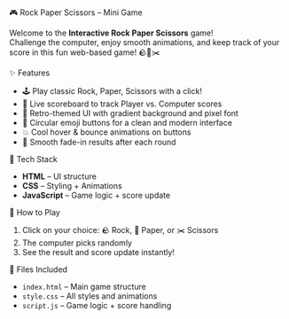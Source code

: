 🎮 Rock Paper Scissors – Mini Game

Welcome to the **Interactive Rock Paper Scissors** game!  
Challenge the computer, enjoy smooth animations, and keep track of your score in this fun web-based game! 🪨📄✂️

✨ Features

- 🕹️ Play classic Rock, Paper, Scissors with a click!
- 🎯 Live scoreboard to track Player vs. Computer scores
- 🎨 Retro-themed UI with gradient background and pixel font
- 🔘 Circular emoji buttons for a clean and modern interface
- 💥 Cool hover & bounce animations on buttons
- 📝 Smooth fade-in results after each round

🧩 Tech Stack

- **HTML** – UI structure  
- **CSS** – Styling + Animations  
- **JavaScript** – Game logic + score update

🚀 How to Play

1. Click on your choice: 🪨 Rock, 📄 Paper, or ✂️ Scissors
2. The computer picks randomly
3. See the result and score update instantly!

📁 Files Included

- `index.html` – Main game structure
- `style.css` – All styles and animations
- `script.js` – Game logic + score handling




